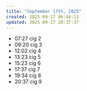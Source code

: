 ```yaml
---
title: "September 17th, 2025"
created: 2025-09-17 06:44:13
updated: 2025-09-17 20:37:37
---
```

  * 07:27 cig 2
  * 09:20 cig 3
  * 12:02 cig 4
  * 13:23 cig 5
  * 15:23 cig 6
  * 17:37 cig 7
  * 19:34 cig 8
  * 20:37 cig 9
